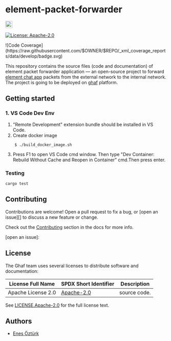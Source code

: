 <!--
    Copyright 2022-2023 TII (SSRC) and the contributors
-->

# element-packet-forwarder

[<img alt="github" src="https://img.shields.io/badge/github-enesoztrk/element--packet--forwarder-8da0cb?style=for-the-badge&labelColor=555555&logo=github" height="22">](https://github.com/enesoztrk/element-packet-forwarder)

<div align="left">

[![License: Apache-2.0](https://img.shields.io/badge/License-Apache--2.0-darkgreen.svg)](./LICENSES/LICENSE.Apache-2.0) 

</div>

<div align="left">
![Code Coverage](https://raw.githubusercontent.com/$OWNER/$REPO/_xml_coverage_reports/data/develop/badge.svg)
</div>


This repository contains the source files (code and documentation) of element packet forwarder application — an open-source project to forward [element chat app](https://element.io/) packets from the external network to the internal network. The project is going to be deployed on [ghaf](https://github.com/tiiuae/ghaf) platform.

## Getting started


### 1. VS Code Dev Env 

1. "Remote Development" extension bundle should be installed in VS Code.
2. Create docker image
```console
    $ ./build_docker_image.sh
```
3. Press F1 to open VS Code cmd window. Then type "Dev Container: Rebuild Without Cache and Reopen in Container" cmd.Then press enter. 


### Testing

``cargo test``

## Contributing

Contributions are welcome! Open a pull request to fix a bug, or [open an issue][]
to discuss a new feature or change.

Check out the [Contributing][] section in the docs for more info.

[Contributing]: CONTRIBUTING.md
[open an issue]: 

## License

The Ghaf team uses several licenses to distribute software and documentation:

| License Full Name | SPDX Short Identifier | Description |
| -------- | ----------- | ----------- |
| Apache License 2.0 | [Apache-2.0](https://spdx.org/licenses/Apache-2.0.html) |  source code. |


See [LICENSE.Apache-2.0](./LICENSES/LICENSE.Apache-2.0)  for the full license text.

## Authors

* [Enes Öztürk](https://github.com/enesoztrk)
